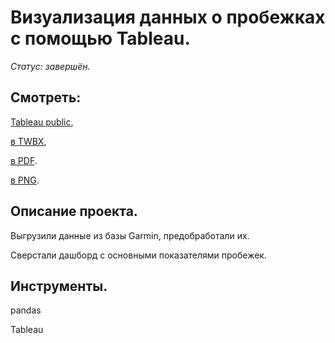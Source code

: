 # Визуализация данных о пробежках с помощью Tableau.

*Статус: завершён.*

## Смотреть:
[Tableau public](https://public.tableau.com/app/profile/niksan2730/viz/Running_16774015186240/RUN_1#1),

[в TWBX](https://github.com/niksan-da/Portfolio/blob/main/Tableau_Running/8--Tableau_Running.twbx),

[в PDF](https://github.com/niksan-da/Portfolio/blob/main/Tableau_Running/8--Tableau_Running.pdf).

[в PNG](https://github.com/niksan-da/Portfolio/blob/main/Tableau_Running/8--Tableau_Running.png).

## Описание проекта.
Выгрузили данные из базы Garmin, предобработали их.

Сверстали дашборд с основными показателями пробежек.

## Инструменты.
pandas

Tableau
